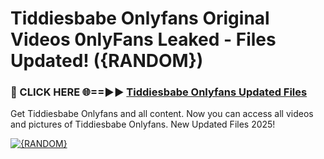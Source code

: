 # Tiddiesbabe Onlyfans Original Videos 0nlyFans Leaked - Files Updated! ({RANDOM})

<h3>🔴 CLICK HERE 🌐==►► <a href="https://betterlinks.top/A2PfLJ" rel="nofollow">Tiddiesbabe Onlyfans Updated Files</a></h3>

Get Tiddiesbabe Onlyfans and all content. Now you can access all videos and pictures of Tiddiesbabe Onlyfans. New Updated Files 2025!

[![{RANDOM}](https://i.imgur.com/ppqm5kG.gif)](https://betterlinks.top/A2PfLJ)